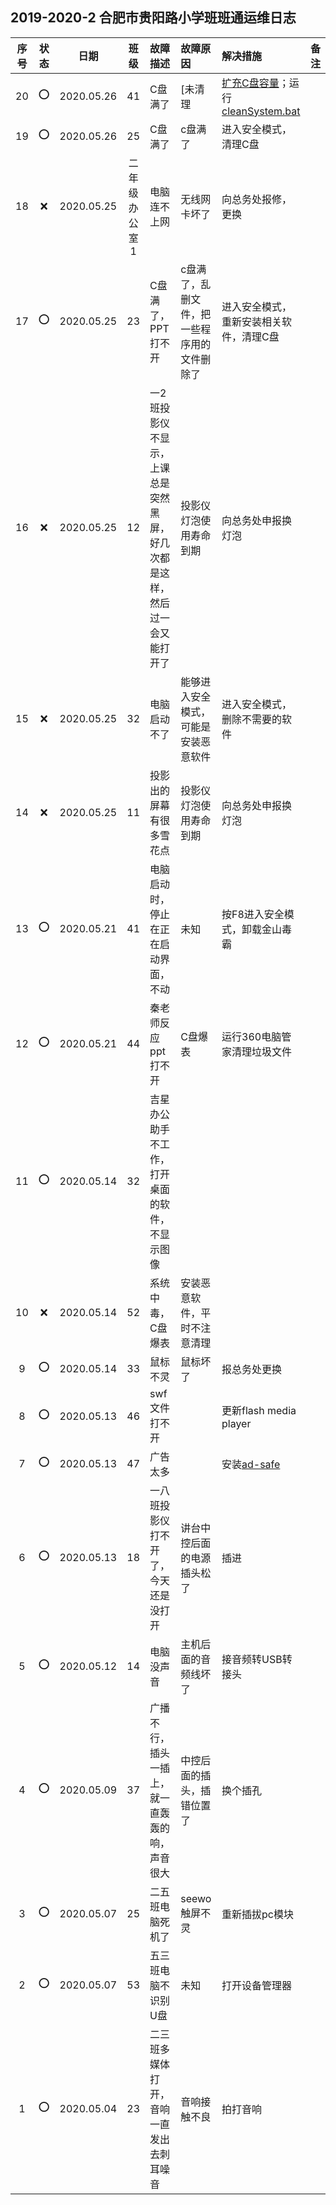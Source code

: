 ## 2019-2020-2 合肥市贵阳路小学班班通运维日志

|序号|状态|日期|班级|故障描述|故障原因|解决措施|备注|
| :---: | :---: | :---: | :---: |:--- |:--- |:--- | :---: |
|20|:o:|2020.05.26|41|C盘满了| [未清理| [扩充C盘容量](https://www.cnblogs.com/942267027wzmblog/p/6232968.html)；运行 [cleanSystem.bat](cleanSystem.bat)||
|19|:o:|2020.05.26|25|C盘满了|c盘满了|进入安全模式，清理C盘||
|18|:x:|2020.05.25|二年级办公室1|电脑连不上网|无线网卡坏了|向总务处报修，更换||
|17|:o:|2020.05.25|23|C盘满了，PPT打不开|c盘满了，乱删文件，把一些程序用的文件删除了|进入安全模式，重新安装相关软件，清理C盘||
|16|:x:|2020.05.25|12|一2班投影仪不显示，上课总是突然黑屏，好几次都是这样，然后过一会又能打开了|投影仪灯泡使用寿命到期|向总务处申报换灯泡||
|15|:x:|2020.05.25|32|电脑启动不了|能够进入安全模式，可能是安装恶意软件|进入安全模式，删除不需要的软件||
|14|:x:|2020.05.25|11|投影出的屏幕有很多雪花点|投影仪灯泡使用寿命到期|向总务处申报换灯泡||
|13|:o:|2020.05.21|41|电脑启动时，停止在正在启动界面，不动|未知|按F8进入安全模式，卸载金山毒霸||
|12|:o:|2020.05.21|44|秦老师反应ppt打不开|C盘爆表|运行360电脑管家清理垃圾文件||
|11|:o:|2020.05.14|32|吉星办公助手不工作，打开桌面的软件，不显示图像|||
|10|:x:|2020.05.14|52|系统中毒，C盘爆表|安装恶意软件，平时不注意清理||
|9|:o:|2020.05.14|33|鼠标不灵|鼠标坏了|报总务处更换| |
|8|:o:|2020.05.13|46|swf文件打不开||更新flash media player|
|7|:o:|2020.05.13|47|广告太多||安装[ad-safe](http://www.ad-safe.com/) |  |
|6|:o:|2020.05.13|18|一八班投影仪打不开了，今天还是没打开|讲台中控后面的电源插头松了|插进||
|5|:o:|2020.05.12|14|电脑没声音|主机后面的音频线坏了|接音频转USB转接头|
|4|:o:|2020.05.09|37|广播不行，插头一插上，就一直轰轰的响，声音很大|中控后面的插头，插错位置了|换个插孔||
|3|:o:|2020.05.07|25|二五班电脑死机了|seewo触屏不灵|重新插拔pc模块||
|2|:o:|2020.05.07|53|五三班电脑不识别U盘|未知|打开设备管理器| |
|1|:o:|2020.05.04|23|二三班多媒体打开，音响一直发出去刺耳噪音|音响接触不良|拍打音响||

